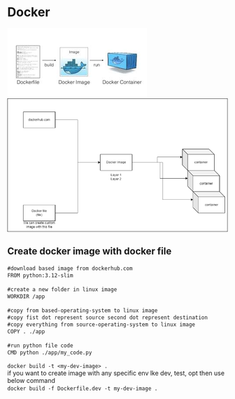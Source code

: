 # Docker
![alt text](image.png)
![alt text](<Docker Image Container.png>)

## Create docker image with docker file
```
#download based image from dockerhub.com
FROM python:3.12-slim

#create a new folder in linux image
WORKDIR /app

#copy from based-operating-system to linux image
#copy fist dot represent source second dot represent destination 
#copy everything from source-operating-system to linux image
COPY . ./app 

#run python file code
CMD python ./app/my_code.py 

```

`docker build -t <my-dev-image> .` <br>
if you want to create image with any specific env lke dev, test, opt then use below command <br>
`docker build -f Dockerfile.dev -t my-dev-image .`
